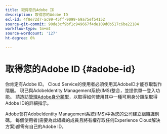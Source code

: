 ```yaml
---
title: 取得您的Adobe ID
description: 取得您的Adobe ID
exl-id: 4f8e72d7-ac99-45ff-9099-69a75ef54152
source-git-commit: 90de3cf9bf1c949667f4de109d0b517c6be22184
workflow-type: tm+mt
source-wordcount: '127'
ht-degree: 0%

---
```


# 取得您的Adobe ID {#adobe-id}


你肯定有Adobe ID。 Cloud Service的使用者必須使用其AdobeID才能存取製作階層。 現已與AdobeIdentity Management系統(IMS)整合，並提供單一登入功能。 請造訪[管理Adobe身分類型](https://helpx.adobe.com/enterprise/admin-guide.html/enterprise/using/identity.ug.html)，以取得如何使用其中一種可用身分類型取得Adobe ID的詳細指示。

Adobe會在AdobeIdentity Management系統(IMS)中為您的公司建立組織識別碼。 每個使用者(需要為此組織的成員且將有權存取任何Experience Cloud解決方案)都需有自己的Adobe ID。
